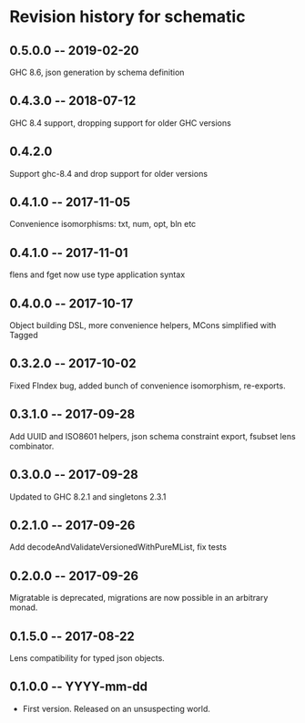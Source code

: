 # Revision history for schematic

## 0.5.0.0 -- 2019-02-20

GHC 8.6, json generation by schema definition

## 0.4.3.0 -- 2018-07-12

GHC 8.4 support, dropping support for older GHC versions

## 0.4.2.0

Support ghc-8.4 and drop support for older versions

## 0.4.1.0 -- 2017-11-05

Convenience isomorphisms: txt, num, opt, bln etc

## 0.4.1.0 -- 2017-11-01

flens and fget now use type application syntax

## 0.4.0.0 -- 2017-10-17

Object building DSL, more convenience helpers, MCons simplified with Tagged

## 0.3.2.0 -- 2017-10-02

Fixed FIndex bug, added bunch of convenience isomorphism, re-exports.

## 0.3.1.0 -- 2017-09-28

Add UUID and ISO8601 helpers, json schema constraint export, fsubset lens
combinator.

## 0.3.0.0 -- 2017-09-28

Updated to GHC 8.2.1 and singletons 2.3.1

## 0.2.1.0 -- 2017-09-26

Add decodeAndValidateVersionedWithPureMList, fix tests

## 0.2.0.0 -- 2017-09-26

Migratable is deprecated, migrations are now possible in an arbitrary monad.

## 0.1.5.0 -- 2017-08-22

Lens compatibility for typed json objects.

## 0.1.0.0  -- YYYY-mm-dd

* First version. Released on an unsuspecting world.
